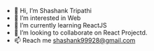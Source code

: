- 👋 Hi, I’m Shashank Tripathi
- 👀 I’m interested in Web 
- 🌱 I’m currently learning ReactJS
- 💞️ I’m looking to collaborate on React Projectd.
- 📫 Reach me shashank99928@gmail.com 

<!---
shashank99928/shashank99928 is a ✨ special ✨ repository because its `README.md` (this file) appears on your GitHub profile.
You can click the Preview link to take a look at your changes.
--->
